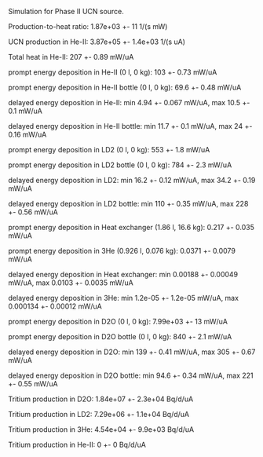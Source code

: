 Simulation for Phase II UCN source.

Production-to-heat ratio:
1.87e+03 +- 11 1/(s mW)

UCN production in He-II:
3.87e+05 +- 1.4e+03 1/(s uA)

Total heat in He-II:
207 +- 0.89 mW/uA

prompt energy deposition in He-II (0 l, 0 kg):
103 +- 0.73 mW/uA

prompt energy deposition in He-II bottle (0 l, 0 kg):
69.6 +- 0.48 mW/uA

delayed energy deposition in He-II:
min 4.94 +- 0.067 mW/uA, max 10.5 +- 0.1 mW/uA

delayed energy deposition in He-II bottle:
min 11.7 +- 0.1 mW/uA, max 24 +- 0.16 mW/uA

prompt energy deposition in LD2 (0 l, 0 kg):
553 +- 1.8 mW/uA

prompt energy deposition in LD2 bottle (0 l, 0 kg):
784 +- 2.3 mW/uA

delayed energy deposition in LD2:
min 16.2 +- 0.12 mW/uA, max 34.2 +- 0.19 mW/uA

delayed energy deposition in LD2 bottle:
min 110 +- 0.35 mW/uA, max 228 +- 0.56 mW/uA

prompt energy deposition in Heat exchanger (1.86 l, 16.6 kg):
0.217 +- 0.035 mW/uA

prompt energy deposition in 3He (0.926 l, 0.076 kg):
0.0371 +- 0.0079 mW/uA

delayed energy deposition in Heat exchanger:
min 0.00188 +- 0.00049 mW/uA, max 0.0103 +- 0.0035 mW/uA

delayed energy deposition in 3He:
min 1.2e-05 +- 1.2e-05 mW/uA, max 0.000134 +- 0.00012 mW/uA

prompt energy deposition in D2O (0 l, 0 kg):
7.99e+03 +- 13 mW/uA

prompt energy deposition in D2O bottle (0 l, 0 kg):
840 +- 2.1 mW/uA

delayed energy deposition in D2O:
min 139 +- 0.41 mW/uA, max 305 +- 0.67 mW/uA

delayed energy deposition in D2O bottle:
min 94.6 +- 0.34 mW/uA, max 221 +- 0.55 mW/uA

Tritium production in D2O:
1.84e+07 +- 2.3e+04 Bq/d/uA

Tritium production in LD2:
7.29e+06 +- 1.1e+04 Bq/d/uA

Tritium production in 3He:
4.54e+04 +- 9.9e+03 Bq/d/uA

Tritium production in He-II:
0 +- 0 Bq/d/uA


